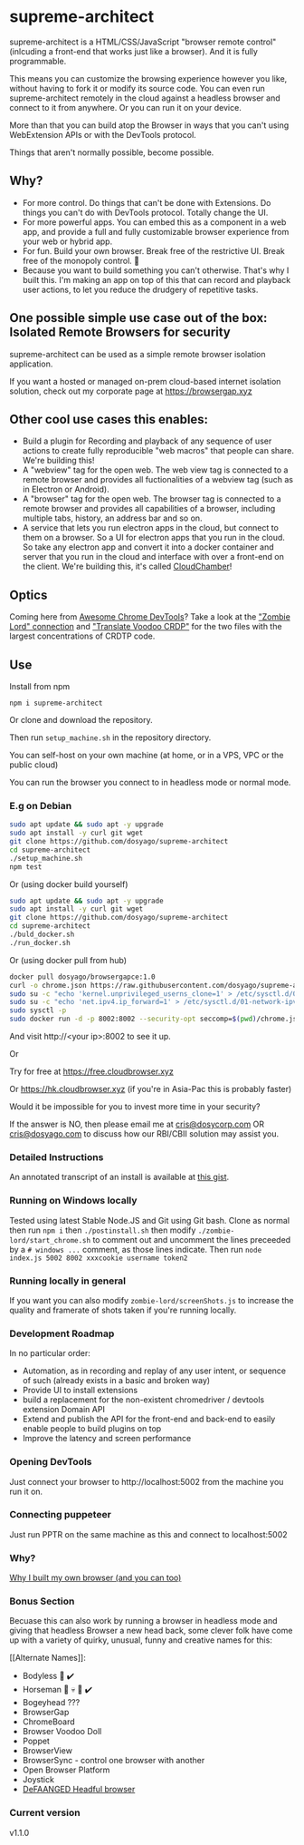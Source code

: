 # supreme-architect

supreme-architect is a HTML/CSS/JavaScript "browser remote control" (inlcuding a front-end that works just like a browser). And it is fully programmable. 

This means you can customize the browsing experience however you like, without having to fork it or modify its source code. You can even run supreme-architect remotely in the cloud against a headless browser and connect to it from anywhere. Or you can run it on your device. 

More than that you can build atop the Browser in ways that you can't using WebExtension APIs or with the DevTools protocol. 

Things that aren't normally possible, become possible. 

## Why?

- For more control. Do things that can't be done with Extensions. Do things you can't do with DevTools protocol. Totally change the UI.
- For more powerful apps. You can embed this as a component in a web app, and provide a full and fully customizable browser experience from your web or hybrid app. 
- For fun. Build your own browser. Break free of the restrictive UI. Break free of the monopoly control. :metal:
- Because you want to build something you can't otherwise. That's why I built this. I'm making an app on top of this that can record and playback user actions, to let you reduce the drudgery of repetitive tasks.

## One possible simple use case out of the box: Isolated Remote Browsers for security

supreme-architect can be used as a simple remote browser isolation application. 

If you want a hosted or managed on-prem cloud-based internet isolation solution, check out my corporate page at https://browsergap.xyz

## Other cool use cases this enables:

- Build a plugin for Recording and playback of any sequence of user actions to create fully reproducible "web macros" that people can share. We're building this!
- A "webview" tag for the open web. The web view tag is connected to a remote browser and provides all fuctionalities of a webview tag (such as in Electron or Android).
- A "browser" tag for the open web. The browser tag is connected to a remote browser and provides all capabilities of a browser, including multiple tabs, history, an address bar and so on.
- A service that lets you run electron apps in the cloud, but connect to them on a browser. So a UI for electron apps that you run in the cloud. So take any electron app and convert it into a docker container and server that you run in the cloud and interface with over a front-end on the client. We're building this, it's called [CloudChamber](https://github.com/dosycorp/CloudChamber)!

## Optics

Coming here from [Awesome Chrome DevTools](https://github.com/ChromeDevTools/awesome-chrome-devtools)? Take a look at the ["Zombie Lord" connection](https://github.com/dosycorp/browsergap.ce/blob/master/zombie-lord/connection.js) and ["Translate Voodoo CRDP"](https://github.com/dosycorp/browsergap.ce/blob/master/public/translateVoodooCRDP.js) for the two files with the largest concentrations of CRDTP code.

## Use

Install from npm 

`npm i supreme-architect`

Or clone and download the repository.

Then run `setup_machine.sh` in the repository directory.

You can self-host on your own machine (at home, or in a VPS, VPC or the public cloud)

You can run the browser you connect to in headless mode or normal mode.

### E.g on Debian

```sh
sudo apt update && sudo apt -y upgrade
sudo apt install -y curl git wget
git clone https://github.com/dosyago/supreme-architect
cd supreme-architect
./setup_machine.sh
npm test
```

Or (using docker build yourself)

```sh
sudo apt update && sudo apt -y upgrade
sudo apt install -y curl git wget
git clone https://github.com/dosyago/supreme-architect
cd supreme-architect
./buld_docker.sh
./run_docker.sh 
```

Or (using docker pull from hub)

```sh
docker pull dosyago/browsergapce:1.0
curl -o chrome.json https://raw.githubusercontent.com/dosyago/supreme-architect/master/chrome.json
sudo su -c "echo 'kernel.unprivileged_userns_clone=1' > /etc/sysctl.d/00-local-userns.conf"
sudo su -c "echo 'net.ipv4.ip_forward=1' > /etc/sysctl.d/01-network-ipv4.conf"
sudo sysctl -p
sudo docker run -d -p 8002:8002 --security-opt seccomp=$(pwd)/chrome.json browsergapce:1.0
```

And visit http://&lt;your ip&gt;:8002 to see it up.

Or

Try for free at https://free.cloudbrowser.xyz

Or https://hk.cloudbrowser.xyz (if you're in Asia-Pac this is probably faster)

Would it be impossible for you to invest more time in your security? 

If the answer is NO, then please email me at cris@dosycorp.com OR cris@dosyago.com to discuss how our RBI/CBII solution may assist you.

### Detailed Instructions

An annotated transcript of an install is available at [this gist](https://gist.github.com/crislin2046/2fcd103234f93376c44d110d6295f32a).

### Running on Windows locally

Tested using latest Stable Node.JS and Git using Git bash. Clone as normal then run `npm i` then `./postinstall.sh` then modify `./zombie-lord/start_chrome.sh` to comment out and uncomment the lines preceeded by a `# windows ...` comment, as those lines indicate.
Then run `node index.js 5002 8002 xxxcookie username token2`

### Running locally in general

If you want you can also modify `zombie-lord/screenShots.js` to increase the quality and framerate of shots taken if you're running locally.

### Development Roadmap

In no particular order:

- Automation, as in recording and replay of any user intent, or sequence of such (already exists in a basic and broken way)
- Provide UI to install extensions
- build a replacement for the non-existent chromedriver / devtools extension Domain API
- Extend and publish the API for the front-end and back-end to easily enable people to build plugins on top
- Improve the latency and screen performance

### Opening DevTools

Just connect your browser to http://localhost:5002 from the machine you run it on.

### Connecting puppeteer

Just run PPTR on the same machine as this and connect to localhost:5002

### Why?

[Why I built my own browser (and you can too)](https://medium.com/@cris_39045/why-i-built-my-own-browser-and-you-can-too-9dda4b4de869)

### Bonus Section 

Becuase this can also work by running a browser in headless mode and giving that headless Browser a new head back, some clever folk have come up with a variety of quirky, unusual, funny and creative names for this:

[[Alternate Names]]:
- Bodyless :tada: :heavy_check_mark:
- Horseman :horse: :skull: :man: :heavy_check_mark:
- Bogeyhead ???
- BrowserGap
- ChromeBoard
- Browser Voodoo Doll
- Poppet
- BrowserView
- BrowserSync - control one browser with another
- Open Browser Platform
- Joystick
- [DeFAANGED Headful browser](https://github.com/dosycorp/BrowserView/issues/20)

### Current version

v1.1.0

